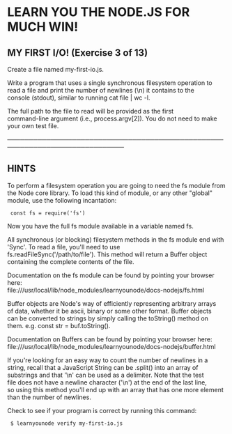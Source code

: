 # LEARN YOU THE NODE.JS FOR MUCH WIN!

## MY FIRST I/O! (Exercise 3 of 13)

Create a file named my-first-io.js.

Write a program that uses a single synchronous filesystem operation to  
 read a file and print the number of newlines (\n) it contains to the  
 console (stdout), similar to running cat file | wc -l.

The full path to the file to read will be provided as the first  
 command-line argument (i.e., process.argv[2]). You do not need to make  
 your own test file.

─────────────────────────────────────────────────────────────────────────────

## HINTS

To perform a filesystem operation you are going to need the fs module from  
 the Node core library. To load this kind of module, or any other "global"  
 module, use the following incantation:

     const fs = require('fs')

Now you have the full fs module available in a variable named fs.

All synchronous (or blocking) filesystem methods in the fs module end with  
 'Sync'. To read a file, you'll need to use  
 fs.readFileSync('/path/to/file'). This method will return a Buffer object  
 containing the complete contents of the file.

Documentation on the fs module can be found by pointing your browser here:  
 file:///usr/local/lib/node_modules/learnyounode/docs-nodejs/fs.html

Buffer objects are Node's way of efficiently representing arbitrary arrays  
 of data, whether it be ascii, binary or some other format. Buffer objects  
 can be converted to strings by simply calling the toString() method on  
 them. e.g. const str = buf.toString().

Documentation on Buffers can be found by pointing your browser here:  
 file:///usr/local/lib/node_modules/learnyounode/docs-nodejs/buffer.html

If you're looking for an easy way to count the number of newlines in a  
 string, recall that a JavaScript String can be .split() into an array of  
 substrings and that '\n' can be used as a delimiter. Note that the test  
 file does not have a newline character ('\n') at the end of the last line,  
 so using this method you'll end up with an array that has one more element  
 than the number of newlines.

Check to see if your program is correct by running this command:

     $ learnyounode verify my-first-io.js
